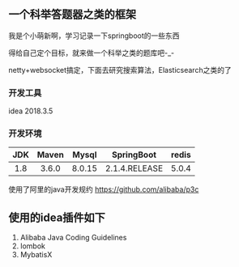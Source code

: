 ## 一个科举答题器之类的框架
我是个小萌新啊，学习记录一下springboot的一些东西

得给自己定个目标，就来做一个科举之类的题库吧-_-

netty+websocket搞定，下面去研究搜索算法，Elasticsearch之类的了



### 开发工具

idea 2018.3.5

### 开发环境
|JDK|Maven|Mysql|SpringBoot|redis| 
|:---:|:---:|:---:|:---:|:---:|
|1.8|3.6.0|8.0.15|2.1.4.RELEASE|5.0.4|

使用了阿里的java开发规约 https://github.com/alibaba/p3c

## 使用的idea插件如下
1. Alibaba Java Coding Guidelines
2. lombok
3. MybatisX


